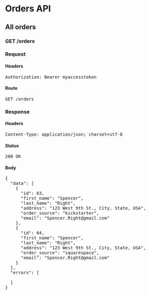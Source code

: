 # Orders API

## All orders

### GET /orders
### Request

#### Headers

<pre>Authorization: Bearer myaccesstoken</pre>

#### Route

<pre>GET /orders</pre>

### Response

#### Headers

<pre>Content-Type: application/json; charset=utf-8</pre>

#### Status

<pre>200 OK</pre>

#### Body

<pre>{
  "data": [
    {
      "id": 63,
      "first_name": "Spencer",
      "last_name": "Right",
      "address": "123 West 9th St., City, State, USA",
      "order_source": "kickstarter",
      "email": "Spencer.Right@gmail.com"
    },
    {
      "id": 64,
      "first_name": "Spencer",
      "last_name": "Right",
      "address": "123 West 9th St., City, State, USA",
      "order_source": "squarespace",
      "email": "Spencer.Right@gmail.com"
    }
  ],
  "errors": [

  ]
}</pre>
